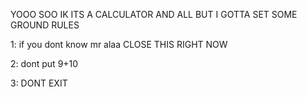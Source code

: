 YOOO SOO IK ITS A CALCULATOR AND ALL BUT I GOTTA SET SOME GROUND RULES 

1: if you dont know mr alaa CLOSE THIS RIGHT NOW

2:  dont put 9+10

3: DONT EXIT 
